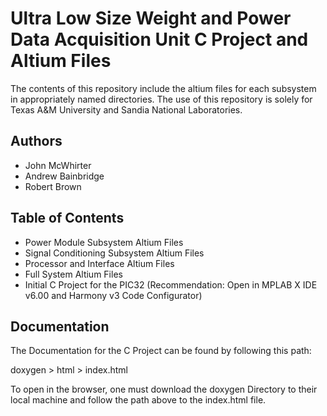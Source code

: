 
# Ultra Low Size Weight and Power Data Acquisition Unit C Project and Altium Files

The contents of this repository include the altium files for each subsystem in
appropriately named directories. The use of this repository is solely for Texas A&M 
University and Sandia National Laboratories.




## Authors

- John McWhirter
- Andrew Bainbridge
- Robert Brown

## Table of Contents

- Power Module Subsystem Altium Files
- Signal Conditioning Subsystem Altium Files
- Processor and Interface Altium Files
- Full System Altium Files
- Initial C Project for the PIC32 (Recommendation: Open in MPLAB X IDE v6.00 and Harmony v3 Code Configurator)




## Documentation

The Documentation for the C Project can be found by following this path:

doxygen > html > index.html

To open in the browser, one must download the doxygen Directory to 
their local machine and follow the path above to the index.html file.


